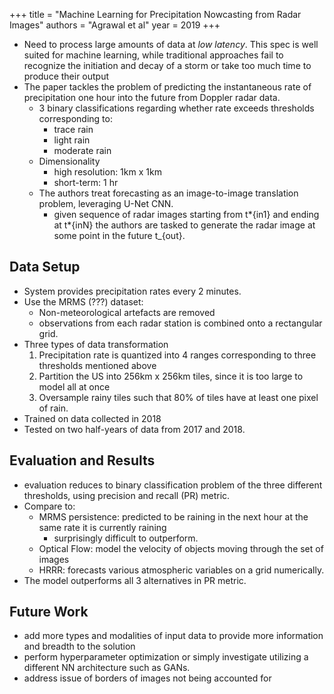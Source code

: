 +++
title = "Machine Learning for Precipitation Nowcasting from Radar Images"
authors = "Agrawal et al"
year = 2019
+++

- Need to process large amounts of data at _low latency_. This spec is well
  suited for machine learning, while traditional approaches fail to recognize
  the initiation and decay of a storm or take too much time to produce their
  output
- The paper tackles the problem of predicting the instantaneous rate of
  precipitation one hour into the future from Doppler radar data.
  - 3 binary classifications regarding whether rate exceeds thresholds
    corresponding to:
    - trace rain
    - light rain
    - moderate rain
  - Dimensionality
    - high resolution: 1km x 1km
    - short-term: 1 hr
  - The authors treat forecasting as an image-to-image translation problem, leveraging U-Net CNN.
    - given sequence of radar images starting from t*{in1} and ending at
      t*{inN} the authors are tasked to generate the radar image at some point in
      the future t\_{out}.

## Data Setup

- System provides precipitation rates every 2 minutes.
- Use the MRMS (???) dataset:
  - Non-meteorological artefacts are removed
  - observations from each radar station is combined onto a rectangular grid.
- Three types of data transformation
  1. Precipitation rate is quantized into 4 ranges corresponding to three
     thresholds mentioned above
  2. Partition the US into 256km x 256km tiles, since it is too large to model
     all at once
  3. Oversample rainy tiles such that 80% of tiles have at least one pixel of
     rain.
- Trained on data collected in 2018
- Tested on two half-years of data from 2017 and 2018.

## Evaluation and Results

- evaluation reduces to binary classification problem of the three different
  thresholds, using precision and recall (PR) metric.
- Compare to:
  - MRMS persistence: predicted to be raining in the next hour at the same rate
    it is currently raining
    - surprisingly difficult to outperform.
  - Optical Flow: model the velocity of objects moving through the set of
    images
  - HRRR: forecasts various atmospheric variables on a grid numerically.
- The model outperforms all 3 alternatives in PR metric.

## Future Work

- add more types and modalities of input data to provide more information and
  breadth to the solution
- perform hyperparameter optimization or simply investigate utilizing
  a different NN architecture such as GANs.
- address issue of borders of images not being accounted for
